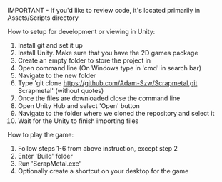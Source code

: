 IMPORTANT - If you'd like to review code, it's located primarily in Assets/Scripts directory

How to setup for development or viewing in Unity:
1. Install git and set it up
2. Install Unity. Make sure that you have the 2D games package
3. Create an empty folder to store the project in
4. Open command line (On Windows type in 'cmd' in search bar)
5. Navigate to the new folder
6. Type 'git clone https://github.com/Adam-Szw/Scrapmetal.git Scrapmetal' (without quotes)
7. Once the files are downloaded close the command line
8. Open Unity Hub and select 'Open' button
9. Navigate to the folder where we cloned the repository and select it
10. Wait for the Unity to finish importing files

How to play the game:
1. Follow steps 1-6 from above instruction, except step 2
1. Enter 'Build' folder
2. Run 'ScrapMetal.exe'
3. Optionally create a shortcut on your desktop for the game
